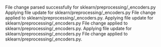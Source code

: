 File change parsed successfully for sklearn/preprocessing/_encoders.py
Applying file update for sklearn/preprocessing/_encoders.py
File change applied to sklearn/preprocessing/_encoders.py.
Applying file update for sklearn/preprocessing/_encoders.py
File change applied to sklearn/preprocessing/_encoders.py.
Applying file update for sklearn/preprocessing/_encoders.py
File change applied to sklearn/preprocessing/_encoders.py.
